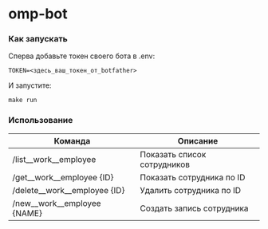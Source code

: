 # omp-bot

### Как запускать

Сперва добавьте токен своего бота в .env:

```
TOKEN=<здесь_ваш_токен_от_botfather>
```

И запустите:

```
make run
```

### Использование

| Команда  | Описание  |
| ------------ | ------------ |
| /list__work__employee  | Показать список сотрудников  |
| /get__work__employee {ID}  | Показать сотрудника по ID  |
| /delete__work__employee {ID}  | Удалить сотрудника по ID  |
| /new__work__employee {NAME} | Создать запись сотрудника  |
